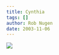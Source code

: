 ```yaml
---
title: Cynthia
tags: []
author: Rob Nugen
date: 2003-11-06
---
```


<p><img src="/images/travel/japan2003-2004/funny_English/cynthia.jpg"></p>
